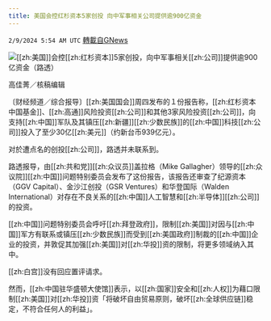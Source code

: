 ```yaml
---
title: 美国会控红杉资本5家创投 向中军事相关公司提供逾900亿资金
---
```

`2/9/2024 5:54 AM UTC` [轉載自GNews](https://gnews.org/articles/2295149)

![](https://img.ltn.com.tw/Upload/business/page/800/2024/02/09/phpO2I638.jpg "")[[zh:美国]]会控[[zh:红杉资本]]5家创投，向中军事相关[[zh:公司]]提供逾900亿资金（路透）

高佳菁／核稿编辑

〔财经频道／综合报导〕[[zh:美国国会]]周四发布的１份报告称，[[zh:红杉资本中国基金]]、[[zh:高通]]风险投资[[zh:公司]]和其他3家风险投资[[zh:公司]]，向支持[[zh:中国]]军队及其镇压[[zh:新疆]][[zh:少数民族]]的[[zh:中国]]科技[[zh:公司]]投入了至少30亿[[zh:美元]]（约新台币939亿元）。

对於遭点名的创投[[zh:公司]]，路透并未联系到。

路透报导，由[[zh:共和党]][[zh:众议员]]盖拉格（Mike Gallagher）领导的[[zh:众议院]][[zh:中国]]问题特别委员会发布了这份报告，该报告还审查了纪源资本（GGV Capital）、金沙江创投（GSR Ventures）和华登国际（Walden International）对存在不良关系的[[zh:中国]]人工智慧和[[zh:半导体]][[zh:公司]]的投资。

[[zh:中国]]问题特别委员会呼吁[[zh:拜登政府]]，限制[[zh:美国]]对因与[[zh:中国]]军方有联系或镇压[[zh:少数民族]]而受到[[zh:美国政府]]制裁的[[zh:中国]]企业的投资，并敦促其加强[[zh:美国]]对[[zh:华投]]资的限制，将更多领域纳入其中。

[[zh:白宫]]没有回应置评请求。

然而，[[zh:中国驻华盛顿大使馆]]表示，以[[zh:国家]]安全和[[zh:人权]]为藉口限制[[zh:美国]]对[[zh:华投]]资「将破坏自由贸易原则，破坏[[zh:全球供应链]]稳定，不符合任何人的利益」。
